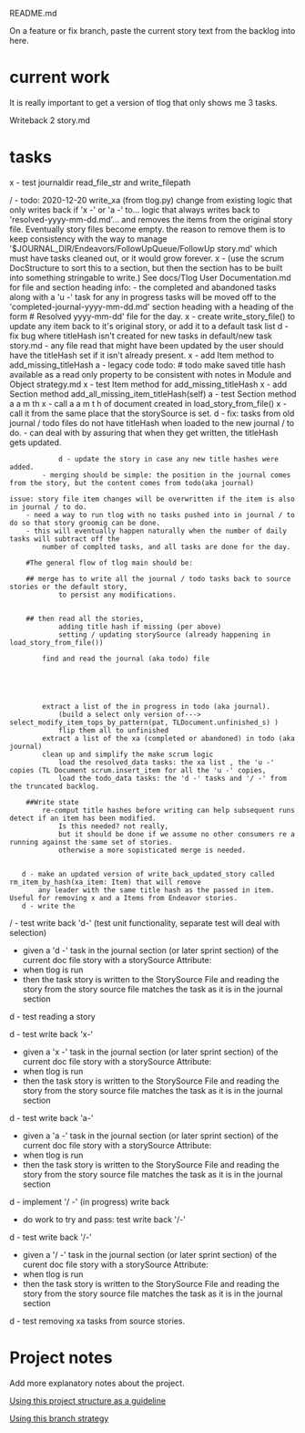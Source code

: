 README.md

On a feature or fix branch, paste the current story text 
from the backlog into here.
# current work
It is really important to get a version of tlog that only shows me 3 tasks.

Writeback 2 story.md

# tasks
x - test journaldir read_file_str and write_filepath

/ - todo: 2020-12-20 write_xa (from tlog.py)
       change from existing logic that only writes back if 'x -' or 'a -' to...
       logic that always writes back to 'resolved-yyyy-mm-dd.md'...
       and removes the items from the original story file.   Eventually story files become empty.
       the reason to remove them is to keep consistency with the way to manage
       '$JOURNAL_DIR/Endeavors/FollowUpQueue/FollowUp story.md' which must have tasks cleaned out,
       or it would grow forever.
       x - (use the scrum DocStructure to sort this to a section, but then the section has to be built into something stringable to write.)
               See docs/Tlog User Documentation.md for file and section heading info:
                   - the completed and abandoned tasks along with a 'u -' task for any in progress tasks will be moved off to the 'completed-journal-yyyy-mm-dd.md' section heading with a heading of the form  # Resolved yyyy-mm-dd' file for the day.
       x - create write_story_file() to update any item back to it's original story, or add it to a default task list
       d - fix bug where titleHash isn't created for new tasks in default/new task story.md
            - any file read that might have been updated by the user should have the titleHash set if it isn't already present.
                x - add Item method to add_missing_titleHash
                a - legacy code todo: 
                    # todo make saved title hash available as a read only property to
                       be consistent with notes in  Module and Object strategy.md
                x - test Item method for add_missing_titleHash
                x - add Section method add_all_missing_item_titleHash(self)
                a - test Section method a a m th
                x - call a a m t h of document created in load_story_from_file()
                x - call it from the same place that the storySource is set.
                d - fix: tasks from old journal / todo files do not have titleHash when loaded to the new journal / to do.
                    - can deal with by assuring that when they get written, the titleHash gets updated.
                    
                d - update the story in case any new title hashes were added.
            - merging should be simple: the position in the journal comes from the story, but the content comes from todo(aka journal)

    issue: story file item changes will be overwritten if the item is also in journal / to do.   
        - need a way to run tlog with no tasks pushed into in journal / to do so that story groomig can be done.
        - this will eventually happen naturally when the number of daily tasks will subtract off the 
            number of complted tasks, and all tasks are done for the day.

        #The general flow of tlog main should be:

        ## merge has to write all the journal / todo tasks back to source stories or the default story, 
                to persist any modifications.


        ## then read all the stories, 
                adding title hash if missing (per above)
                setting / updating storySource (already happening in load_story_from_file())
            
            find and read the journal (aka todo) file


    


            extract a list of the in progress in todo (aka journal). 
                (build a select only version of---> select_modify_item_tops_by_pattern(pat, TLDocument.unfinished_s) )
                flip them all to unfinished 
            extract a list of the xa (completed or abandoned) in todo (aka journal)
            clean up and simplify the make scrum logic 
                load the resolved_data tasks: the xa list , the 'u -' copies (TL Document scrum.insert_item for all the 'u -' copies, 
                load the todo_data tasks: the 'd -' tasks and '/ -' from the truncated backlog.

        ##Write state
            re-comput title hashes before writing can help subsequent runs detect if an item has been modified.  
                Is this needed? not really, 
                but it should be done if we assume no other consumers re a running against the same set of stories.
                otherwise a more sopisticated merge is needed.
    

       d - make an updated version of write_back_updated_story called rm_item_by_hash(xa_item: Item) that will remove
           any leader with the same title hash as the passed in item.   Useful for removing x and a Items from Endeavor stories.
       d - write the



/ - test write back 'd-' (test unit functionality, separate test will deal with selection) 
 - given a 'd -' task in the journal section (or later sprint section) of the current doc file story with a storySource Attribute: 
 - when tlog is run
 - then 
    the task story is written to the StorySource File
    and reading the story from the story source file matches the task as it is in the journal section

d - test reading a story

d - test write back 'x-'  
 - given a 'x -' task in the journal section (or later sprint section) of the current doc file story with a storySource Attribute: 
 - when tlog is run
 - then 
    the task story is written to the StorySource File
    and reading the story from the story source file matches the task as it is in the journal section

d - test write back 'a-'  
 - given a 'a -' task in the journal section (or later sprint section) of the current doc file story with a storySource Attribute: 
 - when tlog is run
 - then 
    the task story is written to the StorySource File
    and reading the story from the story source file matches the task as it is in the journal section

d - implement '/ -' (in progress) write back
 - do work to try and pass: test write back '/-'

d - test write back '/-'  
 - given a '/ -' task in the journal section (or later sprint section) of the curent doc file story with a storySource Attribute: 
 - when tlog is run
 - then 
    the task story is written to the StorySource File
    and reading the story from the story source file matches the task as it is in the journal section
   
d - test removing xa tasks from source stories.

# Project notes
Add more explanatory notes about the project.

[Using this project structure as a guideline](https://www.jeffknupp.com/blog/2013/08/16/open-sourcing-a-python-project-the-right-way/)

[Using this branch strategy](https://nvie.com/posts/a-successful-git-branching-model/)
